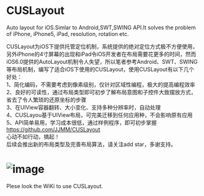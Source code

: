 CUSLayout
=========

Auto layout for iOS.Simlar to Android,SWT,SWING API.It solves the problem of iPhone, iPhone5, iPad, resolution, rotation etc.

CUSLayout为iOS下提供托管定位机制，系统提供的绝对定位方式极不方便使用，另外iPhone的4寸屏幕的出现和iPad令iOS开发者在布局需要花更多的时间，然而iOS6.0提供的AutoLayout机制令人失望，所以笔者参考Android、SWT、SWING等布局机制，编写了适合iOS下使用的CUSLayout，使用CUSLayout有以下几个好处：<br>
1、简化编码，不需要考虑到像素级别，仅针对区域性编程，极大的提高编程效率<br>
2、良好的可读性，通过布局类型即可初步了解布局意图和子控件大致摆放方式，省去了令人繁琐的还原坐标的步骤<br>
3、在UIView容器翻转、大小变化、支持多种分辨率时，自动处理<br>
4、CUSLayou基于UIView布局，可完美迁移到任何应用种，不会影响原有应用<br>
5、API简单易用，学习成本很低，通过样例程序，即可初步掌握<br>
https://github.com/JJMM/CUSLayout<br>
心动不如行动，搞起！<br>
后续会推出新的布局类型及完善布局算法，请关注add star，多谢支持。<br>

 ![image](https://github.com/JJMM/CUSLayout/raw/master/CUSLayoutIntr.gif)
=========
Plese look the WiKi to use CUSLayout.